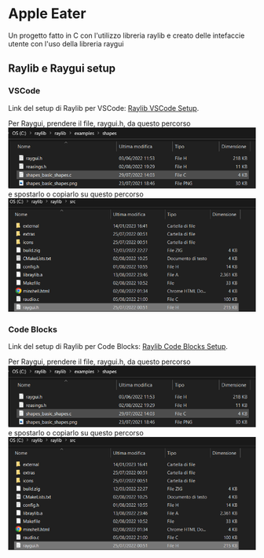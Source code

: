 # Apple Eater
Un progetto fatto in C con l'utilizzo libreria raylib e creato delle intefaccie utente con l'uso della libreria raygui
## Raylib e Raygui setup
### VSCode
Link del setup di Raylib per VSCode: [Raylib VSCode Setup](<https://github.com/raysan5/raylib/wiki/Using-raylib-in-VSCode>).

Per Raygui, prendere il file, raygui.h, da questo percorso
![raygui.h](images/raygui.png)
e spostarlo o copiarlo su questo percorso
![raygui.h src](images/rayguisrc.png)
### Code Blocks
Link del setup di Raylib per Code Blocks: [Raylib Code Blocks Setup](<https://github.com/raysan5/raylib/wiki/Use-raylib-with-Code-Blocks>).

Per Raygui, prendere il file, raygui.h, da questo percorso
![raygui.h](images/raygui.png)
e spostarlo o copiarlo su questo percorso
![raygui.h src](images/rayguisrc.png)
